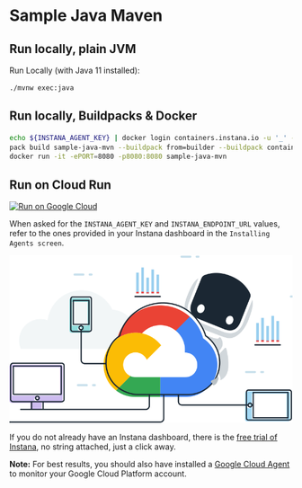 # Sample Java Maven

## Run locally, plain JVM

Run Locally (with Java 11 installed):

```sh
./mvnw exec:java
```

## Run locally, Buildpacks & Docker

```sh
echo ${INSTANA_AGENT_KEY} | docker login containers.instana.io -u '_' --password-stdin
pack build sample-java-mvn --buildpack from=builder --buildpack containers.instana.io/instana/release/google/buildpack --builder gcr.io/buildpacks/builder
docker run -it -ePORT=8080 -p8080:8080 sample-java-mvn
```

## Run on Cloud Run

[![Run on Google Cloud](https://deploy.cloud.run/button.svg)](https://deploy.cloud.run)

When asked for the `INSTANA_AGENT_KEY` and `INSTANA_ENDPOINT_URL` values, refer to the ones provided in your Instana dashboard in the `Installing Agents screen`.

![Free trial!](../../../../assets/stan-gcp.png)

If you do not already have an Instana dashboard, there is the [free trial of Instana](https://www.instana.com/trial/#instana-cnb-buildpacks), no string attached, just a click away.

**Note:** For best results, you should also have installed a [Google Cloud Agent](https://www.instana.com/docs/ecosystem/google-cloud-run#gcp-agent-setup) to monitor your Google Cloud Platform account.

